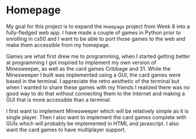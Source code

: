 # Homepage

My goal for this project is to expand the `Homepage` project from Week 8 into a fully-fledged web app. I have made a couple of games in Python prior to enrolling in cs50 and I want to be able to port those games to the web and make them accessible from my homepage.

Games are what first drew me to programming, when I started getting better at programming I got inspired to implement my own version of Minesweeper, as well as the card games Cribbage and 31. While the Minesweeper I built was implemented using a GUI, the card games were based in the terminal. I appreciate the retro aesthetic of the terminal but when I wanted to share these games with my friends I realized there was no good way to do that without connecting them to the internet and making a GUI that is more accessible than a terminal.

I first want to implement Minesweeper which will be relatively simple as it is single player. Then I also want to implement the card games complete with GUIs which will probably be implemented in HTML and javascript. I also want the card games to have multiplayer support.

<!-- #### Video Demo:  <URL HERE>
#### Description:
TODO -->
